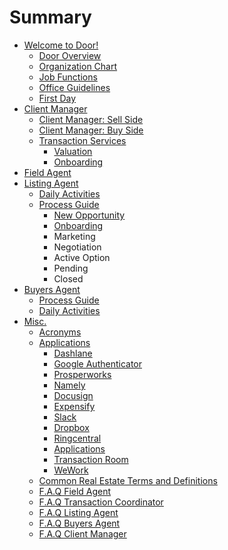 # Summary

* [Welcome to Door!](README.md)
  * [Door Overview](door-overview.md)
  * [Organization Chart](organization-chart.md)
  * [Job Functions](job-functions.md)
  * [Office Guidelines](office-rules.md)
  * [First Day](first-day.md)
* [Client Manager](client-manager.md)
  * [Client Manager: Sell Side](client-manager/client-manager-sell-side.md)
  * [Client Manager: Buy Side](client-manager/client-manager-buy-side.md)
  * [Transaction Services](transaction-coordinator.md)
    * [Valuation](transaction-coordinator/valuation.md)
    * [Onboarding](transaction-coordinator/onboarding.md)
* [Field Agent](field-agent.md)
* [Listing Agent](listing-agent.md)
  * [Daily Activities](listing-agent/daily-activities.md)
  * [Process Guide](listing-agent/process-guide.md)
    * [New Opportunity](listing-agent/process-guide/new-opportunity.md)
    * [Onboarding](listing-agent/process-guide/listing-live.md)
    * Marketing
    * Negotiation
    * Active Option
    * Pending
    * Closed
* [Buyers Agent](buyers-agent.md)
  * [Process Guide](buyers-agent/process-guide.md)
  * [Daily Activities](buyers-agent/daily-activities.md)
* [Misc.](misc.md)
  * [Acronyms](misc/acronyms.md)
  * [Applications](first-day/applications.md)
    * [Dashlane](first-day/dashlane.md)
    * [Google Authenticator](first-day/google-authenticator.md)
    * [Prosperworks](first-day/prosperworks.md)
    * [Namely](first-day/namely.md)
    * [Docusign](first-day/docusign.md)
    * [Expensify](first-day/expensify.md)
    * [Slack](first-day/slack.md)
    * [Dropbox](first-day/dropbox.md)
    * [Ringcentral](first-day/ringcentral.md)
    * [Applications](first-day/applications.md)
    * [Transaction Room](first-day/transaction-room.md)
    * [WeWork](first-day/wework.md)
  * [Common Real Estate Terms and Definitions](misc/common-real-estate-terms-and-definitions.md)
  * [F.A.Q Field Agent](misc/faq-field-agent.md)
  * [F.A.Q Transaction Coordinator](misc/faq-transaction-coordinator.md)
  * [F.A.Q Listing Agent](misc/faq-listing-agent.md)
  * [F.A.Q Buyers Agent](misc/faq-buyers-agent.md)
  * [F.A.Q Client Manager](misc/faq/faq-buyers-agent.md)

